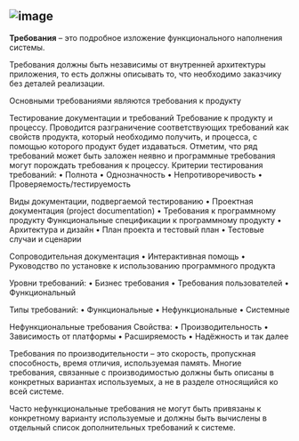 ![image](https://github.com/gosleeptoday/konspekt/assets/62100314/ce64317a-1702-4ea5-be37-4190194ab35b)
---
**Требования** – это подробное изложение функционального наполнения системы.

Требования должны быть независимы от внутренней архитектуры приложения, то есть должны описывать то, что необходимо заказчику без деталей реализации.

Основными требованиями являются требования к продукту

Тестирование документации и требований
Требование к продукту и процессу.
Проводится разграничение соответствующих требований как свойств продукта, который необходимо получить, и процесса, с помощью которого продукт будет издаваться. Отметим, что ряд требований может быть заложен неявно и программные требования могут порождать требования к процессу.
Критерии тестирования требований:
•	Полнота
•	Однозначность 
•	Непротиворечивость
•	Проверяемость/тестируемость

Виды документации, подвергаемой тестированию 
•	Проектная документация (project documentation)
•	Требования к программному продукту Функциональные спецификации к программному продукту
•	Архитектура и дизайн
•	План проекта и тестовый план
•	Тестовые случаи и сценарии

Сопроводительная документация
•	Интерактивная помощь
•	Руководство по установке к использованию программного продукта

Уровни требований:
•	Бизнес требования
•	Требования пользователей
•	Функциональный

Типы требований:
•	Функциональные
•	Нефункциональные
•	Системные

Нефункциональные требования
Свойства:
•	Производительность
•	Зависимость от платформы
•	Расширяемость
•	Надёжность и так далее

Требования по производительности – это скорость, пропускная способность, время отличия, используемая память. Многие требования, связанные с производимостью должны быть описаны в конкретных вариантах используемых, а не в разделе относящийся ко всей системе. 

Часто нефункциональные требования не могут быть привязаны к конкретному варианту используемые и должны быть вычислены в отдельный список дополнительных требований к системе.
